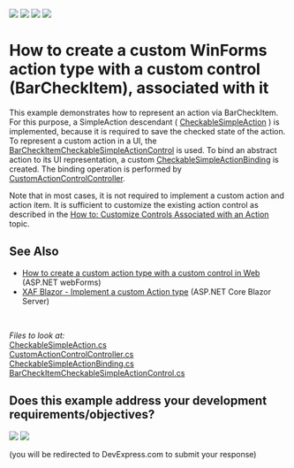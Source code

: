<!-- default badges list -->
![](https://img.shields.io/endpoint?url=https://codecentral.devexpress.com/api/v1/VersionRange/128588503/22.2.6%2B)
[![](https://img.shields.io/badge/Open_in_DevExpress_Support_Center-FF7200?style=flat-square&logo=DevExpress&logoColor=white)](https://supportcenter.devexpress.com/ticket/details/E1977)
[![](https://img.shields.io/badge/📖_How_to_use_DevExpress_Examples-e9f6fc?style=flat-square)](https://docs.devexpress.com/GeneralInformation/403183)
[![](https://img.shields.io/badge/💬_Leave_Feedback-feecdd?style=flat-square)](#does-this-example-address-your-development-requirementsobjectives)
<!-- default badges end -->
# How to create a custom WinForms action type with a custom control (BarCheckItem), associated with it


This example demonstrates how to represent an action via BarCheckItem. For this purpose, a SimpleAction descendant ( [CheckableSimpleAction](CS/EFCore/CustomActionEF/CustomActionEF.Module/CheckableSimpleAction.cs) ) is implemented, because it is required to save the checked state of the action. To represent a custom action in a UI, the [BarCheckItemCheckableSimpleActionControl](CS/EFCore/CustomActionEF/CustomActionEF.Win/ActionControls/BarCheckItemCheckableSimpleActionControl.cs) is used. To bind an abstract action to its UI representation, a custom [CheckableSimpleActionBinding](CS/EFCore/CustomActionEF/CustomActionEF.Win/ActionControls/CheckableSimpleActionBinding.cs) is created. The binding operation is performed by [CustomActionControlController](CS/EFCore/CustomActionEF/CustomActionEF.Win/Controllers/CustomActionControlController.cs).

Note that in most cases, it is not required to implement a custom action and action item. It is sufficient to customize the existing action control as described in the <a href="http://documentation.devexpress.com/#Xaf/CustomDocument3183"><u>How to: Customize Controls Associated with an Action</u></a> topic.

## See Also

 - <a href="https://www.devexpress.com/Support/Center/p/E4357">How to create a custom action type with a custom control in Web</a> (ASP.NET webForms)
 - [XAF Blazor - Implement a custom Action type](https://github.com/DevExpress-Examples/xaf-custom-action-type-blazor) (ASP.NET Core Blazor Server)

<br/>

*Files to look at:*  
[CheckableSimpleAction.cs](CS/EFCore/CustomActionEF/CustomActionEF.Module/CheckableSimpleAction.cs)  
[CustomActionControlController.cs](CS/EFCore/CustomActionEF/CustomActionEF.Win/Controllers/CustomActionControlController.cs)  
[CheckableSimpleActionBinding.cs](CS/EFCore/CustomActionEF/CustomActionEF.Win/ActionControls/CheckableSimpleActionBinding.cs)  
[BarCheckItemCheckableSimpleActionControl.cs](CS/EFCore/CustomActionEF/CustomActionEF.Win/ActionControls/BarCheckItemCheckableSimpleActionControl.cs)  
<!-- feedback -->
## Does this example address your development requirements/objectives?

[<img src="https://www.devexpress.com/support/examples/i/yes-button.svg"/>](https://www.devexpress.com/support/examples/survey.xml?utm_source=github&utm_campaign=XAF_how-to-create-a-custom-action-type-with-a-custom-control-barcheckitem-associated-with-it-e1977&~~~was_helpful=yes) [<img src="https://www.devexpress.com/support/examples/i/no-button.svg"/>](https://www.devexpress.com/support/examples/survey.xml?utm_source=github&utm_campaign=XAF_how-to-create-a-custom-action-type-with-a-custom-control-barcheckitem-associated-with-it-e1977&~~~was_helpful=no)

(you will be redirected to DevExpress.com to submit your response)
<!-- feedback end -->
